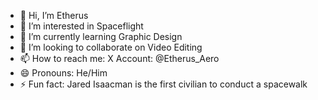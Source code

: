 - 👋 Hi, I’m Etherus
- 👀 I’m interested in Spaceflight
- 🌱 I’m currently learning Graphic Design
- 💞️ I’m looking to collaborate on Video Editing
- 📫 How to reach me: X Account: @Etherus_Aero
- 😄 Pronouns: He/Him
- ⚡ Fun fact: Jared Isaacman is the first civilian to conduct a spacewalk

<!---
Eth3rus/Eth3rus is a ✨ special ✨ repository because its `README.md` (this file) appears on your GitHub profile.
You can click the Preview link to take a look at your changes.
--->
